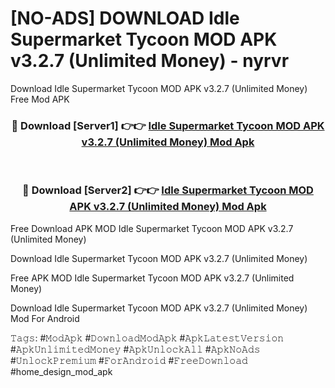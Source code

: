 # [NO-ADS] DOWNLOAD Idle Supermarket Tycoon MOD APK v3.2.7 (Unlimited Money) - nyrvr
Download Idle Supermarket Tycoon MOD APK v3.2.7 (Unlimited Money) Free Mod APK

<div align="center">
<h3>🔴 Download [Server1] 👉👉 <a href="https://apk-comot.site?title=Idle_Supermarket_Tycoon_MOD_APK_v3.2.7_(Unlimited_Money)">Idle Supermarket Tycoon MOD APK v3.2.7 (Unlimited Money) Mod Apk</a></h3><br>

<h3>🔴 Download [Server2] 👉👉 <a href="https://apk-comot.site?title=Idle_Supermarket_Tycoon_MOD_APK_v3.2.7_(Unlimited_Money)">Idle Supermarket Tycoon MOD APK v3.2.7 (Unlimited Money) Mod Apk</a></h3>
</div>


Free Download APK MOD Idle Supermarket Tycoon MOD APK v3.2.7 (Unlimited Money)

Download Idle Supermarket Tycoon MOD APK v3.2.7 (Unlimited Money) 

Free APK MOD Idle Supermarket Tycoon MOD APK v3.2.7 (Unlimited Money) 

Download Idle Supermarket Tycoon MOD APK v3.2.7 (Unlimited Money) Mod For Android

𝚃𝚊𝚐𝚜: #𝙼𝚘𝚍𝙰𝚙𝚔 #𝙳𝚘𝚠𝚗𝚕𝚘𝚊𝚍𝙼𝚘𝚍𝙰𝚙𝚔 #𝙰𝚙𝚔𝙻𝚊𝚝𝚎𝚜𝚝𝚅𝚎𝚛𝚜𝚒𝚘𝚗 #𝙰𝚙𝚔𝚄𝚗𝚕𝚒𝚖𝚒𝚝𝚎𝚍𝙼𝚘𝚗𝚎𝚢 #𝙰𝚙𝚔𝚄𝚗𝚕𝚘𝚌𝚔𝙰𝚕𝚕 #𝙰𝚙𝚔𝙽𝚘𝙰𝚍𝚜 #𝚄𝚗𝚕𝚘𝚌𝚔𝙿𝚛𝚎𝚖𝚒𝚞𝚖 #𝙵𝚘𝚛𝙰𝚗𝚍𝚛𝚘𝚒𝚍 #𝙵𝚛𝚎𝚎𝙳𝚘𝚠𝚗𝚕𝚘𝚊𝚍 #home_design_mod_apk
